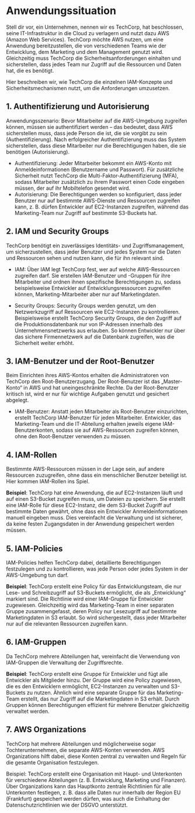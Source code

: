 # Anwendungssituation
Stell dir vor, ein Unternehmen, nennen wir es TechCorp, hat beschlossen, seine IT-Infrastruktur in die Cloud zu verlagern und nutzt dazu AWS (Amazon Web Services). TechCorp möchte AWS nutzen, um eine Anwendung bereitzustellen, die von verschiedenen Teams wie der Entwicklung, dem Marketing und dem Management genutzt wird. Gleichzeitig muss TechCorp die Sicherheitsanforderungen einhalten und sicherstellen, dass jedes Team nur Zugriff auf die Ressourcen und Daten hat, die es benötigt.

Hier beschreiben wir, wie TechCorp die einzelnen IAM-Konzepte und Sicherheitsmechanismen nutzt, um die Anforderungen umzusetzen.
## 1. Authentifizierung und Autorisierung
Anwendungsszenario: Bevor Mitarbeiter auf die AWS-Umgebung zugreifen können, müssen sie authentifiziert werden – das bedeutet, dass AWS sicherstellen muss, dass jede Person die ist, die sie vorgibt zu sein (Authentifizierung). Nach erfolgreicher Authentifizierung muss das System sicherstellen, dass diese Mitarbeiter nur die Berechtigungen haben, die sie benötigen (Autorisierung).

- Authentifizierung: Jeder Mitarbeiter bekommt ein AWS-Konto mit Anmeldeinformationen (Benutzername und Passwort). Für zusätzliche Sicherheit nutzt TechCorp die Multi-Faktor-Authentifizierung (MFA), sodass Mitarbeiter zusätzlich zu ihrem Passwort einen Code eingeben müssen, der auf ihr Mobiltelefon gesendet wird.
- Autorisierung: Die Berechtigungen werden so konfiguriert, dass jeder Benutzer nur auf bestimmte AWS-Dienste und Ressourcen zugreifen kann, z. B. dürfen Entwickler auf EC2-Instanzen zugreifen, während das Marketing-Team nur Zugriff auf bestimmte S3-Buckets hat.
## 2. IAM und Security Groups
TechCorp benötigt ein zuverlässiges Identitäts- und Zugriffsmanagement, um sicherzustellen, dass jeder Benutzer und jedes System nur die Daten und Ressourcen sehen und nutzen kann, die für ihn relevant sind.

- IAM: Über IAM legt TechCorp fest, wer auf welche AWS-Ressourcen zugreifen darf. Sie erstellen IAM-Benutzer und -Gruppen für ihre Mitarbeiter und ordnen ihnen spezifische Berechtigungen zu, sodass beispielsweise Entwickler auf Entwicklungsressourcen zugreifen können, Marketing-Mitarbeiter aber nur auf Marketingdaten.

- Security Groups: Security Groups werden genutzt, um den Netzwerkzugriff auf Ressourcen wie EC2-Instanzen zu kontrollieren. Beispielsweise erstellt TechCorp Security Groups, die den Zugriff auf die Produktionsdatenbank nur von IP-Adressen innerhalb des Unternehmensnetzwerks aus erlauben. So können Entwickler nur über das sichere Firmennetzwerk auf die Datenbank zugreifen, was die Sicherheit weiter erhöht.

## 3. IAM-Benutzer und der Root-Benutzer
Beim Einrichten ihres AWS-Kontos erhalten die Administratoren von TechCorp den Root-Benutzerzugang. Der Root-Benutzer ist das „Master-Konto“ in AWS und hat uneingeschränkte Rechte. Da der Root-Benutzer kritisch ist, wird er nur für wichtige Aufgaben genutzt und gesichert abgelegt.

- IAM-Benutzer: Anstatt jeden Mitarbeiter als Root-Benutzer einzurichten, erstellt TechCorp IAM-Benutzer für jeden Mitarbeiter. Entwickler, das Marketing-Team und die IT-Abteilung erhalten jeweils eigene IAM-Benutzerkonten, sodass sie auf AWS-Ressourcen zugreifen können, ohne den Root-Benutzer verwenden zu müssen.

## 4. IAM-Rollen
Bestimmte AWS-Ressourcen müssen in der Lage sein, auf andere Ressourcen zuzugreifen, ohne dass ein menschlicher Benutzer beteiligt ist. Hier kommen IAM-Rollen ins Spiel.

**Beispiel**: TechCorp hat eine Anwendung, die auf EC2-Instanzen läuft und auf einen S3-Bucket zugreifen muss, um Dateien zu speichern. Sie erstellt eine IAM-Rolle für diese EC2-Instanz, die dem S3-Bucket Zugriff auf bestimmte Daten gewährt, ohne dass ein Entwickler Anmeldeinformationen manuell eingeben muss. Dies vereinfacht die Verwaltung und ist sicherer, da keine festen Zugangsdaten in der Anwendung gespeichert werden müssen.

## 5. IAM-Policies
IAM-Policies helfen TechCorp dabei, detaillierte Berechtigungen festzulegen und zu kontrollieren, was jede Person oder jedes System in der AWS-Umgebung tun darf.

**Beispiel**: TechCorp erstellt eine Policy für das Entwicklungsteam, die nur Lese- und Schreibzugriff auf S3-Buckets ermöglicht, die als „Entwicklung“ markiert sind. Die Richtlinie wird einer IAM-Gruppe für Entwickler zugewiesen. Gleichzeitig wird das Marketing-Team in einer separaten Gruppe zusammengefasst, deren Policy nur Lesezugriff auf bestimmte Marketingdaten in S3 erlaubt. So wird sichergestellt, dass jeder Mitarbeiter nur auf die relevanten Ressourcen zugreifen kann.

## 6. IAM-Gruppen
Da TechCorp mehrere Abteilungen hat, vereinfacht die Verwendung von IAM-Gruppen die Verwaltung der Zugriffsrechte.

**Beispiel**: TechCorp erstellt eine Gruppe für Entwickler und fügt alle Entwickler als Mitglieder hinzu. Der Gruppe wird eine Policy zugewiesen, die es den Entwicklern ermöglicht, EC2-Instanzen zu verwalten und S3-Buckets zu nutzen. Ähnlich wird eine separate Gruppe für das Marketing-Team erstellt, das nur Zugriff auf die Marketingdaten in S3 erhält. Durch Gruppen können Berechtigungen effizient für mehrere Benutzer gleichzeitig verwaltet werden.

## 7. AWS Organizations
TechCorp hat mehrere Abteilungen und möglicherweise sogar Tochterunternehmen, die separate AWS-Konten verwenden. AWS Organizations hilft dabei, diese Konten zentral zu verwalten und Regeln für die gesamte Organisation festzulegen.

Beispiel: TechCorp erstellt eine Organisation mit Haupt- und Unterkonten für verschiedene Abteilungen (z. B. Entwicklung, Marketing und Finanzen). Über Organizations kann das Hauptkonto zentrale Richtlinien für alle Unterkonten festlegen, z. B. dass alle Daten nur innerhalb der Region EU (Frankfurt) gespeichert werden dürfen, was auch die Einhaltung der Datenschutzrichtlinien wie der DSGVO unterstützt.